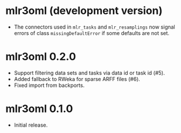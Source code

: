 # mlr3oml (development version)

* The connectors used in `mlr_tasks` and `mlr_resamplings` now signal errors of
  class `missingDefaultError` if some defaults are not set.

# mlr3oml 0.2.0

* Support filtering data sets and tasks via data id or task id (#5).
* Added fallback to RWeka for sparse ARFF files (#6).
* Fixed import from backports.

# mlr3oml 0.1.0

* Initial release.

